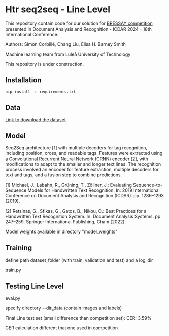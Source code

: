 # Htr seq2seq - Line Level

This repository contain code for our solution for [BRESSAY competition](https://link.springer.com/chapter/10.1007/978-3-031-70552-6_21) presented in Document Analysis and Recognition - ICDAR 2024 - 18th International Conference.

Authors: Simon Corbillé, Chang Liu, Elisa H. Barney Smith

Machine learning team from Luleå University of Technology

This repository is under construction.

## Installation

```
pip install -r requirements.txt
```

## Data

[Link to download the dataset](https://tc11.cvc.uab.es/datasets/BRESSAY_1)

## Model
Seq2Seq architecture [1] with multiple decoders for tag recognition, including position, cross, and readable tags. Features were extracted using a Convolutional Recurrent Neural Network (CRNN) encoder [2], with modifications to adapt to the smaller and longer text lines. The recognition process involved an encoder for feature extraction, multiple decoders for text and tags, and a fusion step to combine predictions.

[1] Michael, J., Labahn, R., Grüning, T., Zöllner, J.: Evaluating Sequence-to-Sequence Models for Handwritten Text Recognition. In: 2019 International Conference on Document Analysis and Recognition (ICDAR). pp. 1286–1293 (2019). 

[2] Retsinas, G., Sfikas, G., Gatos, B., Nikou, C.: Best Practices for a Handwritten Text Recognition System. In: Document Analysis Systems. pp. 247–259. Springer International Publishing, Cham (2022).

Model weights available in directory "model_weights"


## Training

define path dataset_folder (with train, validation and test) and a log_dir

train.py

## Testing Line Level

eval.py

specify directory --dir_data (contain images and labels)

Final Line test set (small difference than competition set): CER: 3.59%

CER calculation different that one used in competition


